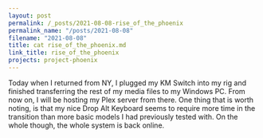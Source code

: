 ```yaml
---
layout: post
permalink: /_posts/2021-08-08-rise_of_the_phoenix
permalink_name: "/posts/2021-08-08"
filename: "2021-08-08"
title: cat rise_of_the_phoenix.md
link_title: rise_of_the_phoenix
projects: project-phoenix
---
```

Today when I returned from NY, I plugged my KM Switch into my rig and finished transferring the rest of my media files to my Windows PC. From now on, I will be hosting my Plex server from there.
One thing that is worth noting, is that my nice Drop Alt Keyboard seems to require more time in the transition than more basic models I had previously tested with.
On the whole though, the whole system is back online.
